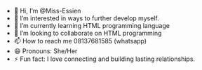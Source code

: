 - 👋 Hi, I’m @Miss-Essien
- 👀 I’m interested in ways to further develop myself.
- 🌱 I’m currently learning HTML programming language
- 💞️ I’m looking to collaborate on HTML programming
- 📫 How to reach me 08137681585 (whatsapp)
- 😄 Pronouns: She/Her
- ⚡ Fun fact: I love connecting and building lasting relationships.

<!---
Miss-Essien/Miss-Essien is a ✨ special ✨ repository because its `README.md` (this file) appears on your GitHub profile.
You can click the Preview link to take a look at your changes.
--->

